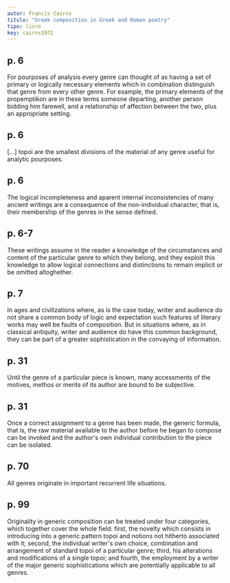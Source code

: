 ```yaml
---
autor: Francis Cairns
titulo: "Greek composition in Greek and Roman poetry"
tipo: livro
key: cairns1972
---
```


## p. 6

For pourposes of analysis every genre can thought of as having a set of primary or logically necessary elements which in combination distinguish that genre from every other genre.
For example, the primary elements of the propemptikon are in these terms someone departing, another person bidding him farewell, and a relationship of affection between the two, plus an appropriate setting.

## p. 6

[...] topoi are the smallest divisions of the material of any genre useful for analytic pourposes.

## p. 6

The logical incompleteness and aparent internal inconsistencies of many ancient writings are a consequence of the non-individual character, that is, their membership of the genres in the sense defined.

## p. 6-7

These writings assume in the reader a knowledge of the circumstances and content of the particular genre to which they belong, and they exploit this knowledge to allow logical connections and distinctions to remain implicit or be omitted altoghether.

## p. 7

In ages and civilizations where, as is the case today, writer and audience do not share a common body of logic and expectation such features of literary works may well be faults of composition. But in situations where, as in classical antiquity, writer and audience do have this common background, they can be part of a greater sophistication in the convaying of information.

## p. 31

Until the genre of a particular piece is known, many accessments of the motives, methos or merits of its author are bound to be subjective.

## p. 31

Once a correct assignment to a genre has been made, the generic formula, that is, the raw material available to the author before he began to compose can be invoked and the author's own individual contribution to the piece can be isolated.

## p. 70

All genres originate in important recurrent life situations.

## p. 99

Originality in generic composition can be treated under four categories, which together cover the whole field: first, the novelty which consists in introducing into a generic pattern topoi and notions not hitherto associated with it; second, the individual writer's own choice, combination and arrangement of standard topoi of a particular genre; third, his alterations and modifications of a single topoi; and fourth, the employment by a writer of the major generic sophistications which are potentially applicable to all genres.


